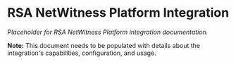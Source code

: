 # RSA NetWitness Platform Integration

*Placeholder for RSA NetWitness Platform integration documentation.*

**Note:** This document needs to be populated with details about the integration's capabilities, configuration, and usage.

